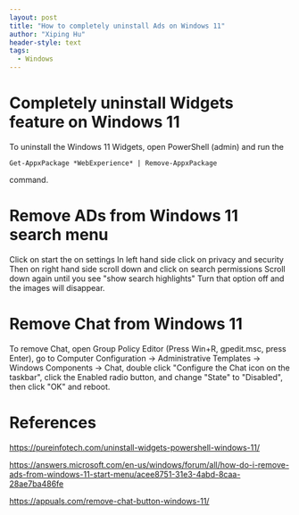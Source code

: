 ```yaml
---
layout: post
title: "How to completely uninstall Ads on Windows 11"
author: "Xiping Hu"
header-style: text
tags:
  - Windows
---
```

# Completely uninstall Widgets feature on Windows 11

To uninstall the Windows 11 Widgets, open PowerShell (admin) and run the
```
Get-AppxPackage *WebExperience* | Remove-AppxPackage
```
command. 
# Remove ADs from Windows 11 search menu

Click on start the on settings
In left hand side click on privacy and security
Then on right hand side scroll down and click on search permissions
Scroll down again until you see "show search highlights"
Turn that option off and the images will disappear.

# Remove Chat from Windows 11

To remove Chat, open Group Policy Editor (Press Win+R, gpedit.msc, press Enter), go to Computer Configuration -> Administrative Templates -> Windows Components -> Chat, double click "Configure the Chat icon on the taskbar", click the Enabled radio button, and change "State" to "Disabled", then click "OK" and reboot.

# References
<https://pureinfotech.com/uninstall-widgets-powershell-windows-11/>

<https://answers.microsoft.com/en-us/windows/forum/all/how-do-i-remove-ads-from-windows-11-start-menu/acee8751-31e3-4abd-8caa-28ae7ba486fe>

<https://appuals.com/remove-chat-button-windows-11/>